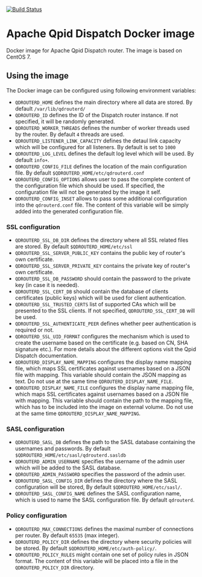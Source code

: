 [![Build Status](https://travis-ci.org/scholzj/docker-qpid-dispatch.svg?branch=master)](https://travis-ci.org/scholzj/docker-qpid-dispatch)

# Apache Qpid Dispatch Docker image

Docker image for Apache Qpid Dispatch router. The image is based on CentOS 7.

## Using the image

The Docker image can be configured using following environment variables:

- `QDROUTERD_HOME` defines the main directory where all data are stored. By default `/var/lib/qdrouterd/`
- `QDROUTERD_ID` defines the ID of the Dispatch router instance. If not specified, it will be randomly generated.
- `QDROUTERD_WORKER_THREADS` defines the number of worker threads used by the router. By default `4` threads are used.
- `QDROUTERD_LISTENER_LINK_CAPACITY` defines the detaul link capacity which will be configured for all listeners. By default is set to `1000`
- `QDROUTERD_LOG_LEVEL` defines the default log level which will be used. By default `info+`.
- `QDROUTERD_CONFIG_FILE` defines the location of the main configuration file. By default `$QDROUTERD_HOME/etc/qdrouterd.conf`
- `QDROUTERD_CONFIG_OPTIONS` allows user to pass the complete content of the configuration file which should be used. If specified, the configuration file will not be generated by the image it self.
- `QDROUTERD_CONFIG_INSET` allows to pass some additional configuration into the `qdrouterd.conf` file. The content of this variable will be simply added into the generated configuration file.

### SSL configuration

- `QDROUTERD_SSL_DB_DIR` defines the directory where all SSL related files are stored. By default `$QDROUTERD_HOME/etc/ssl`
- `QDROUTERD_SSL_SERVER_PUBLIC_KEY` contains the public key of router's own certificate.
- `QDROUTERD_SSL_SERVER_PRIVATE_KEY` contains the private key of router's own certificate.
- `QDROUTERD_SSL_DB_PASSWORD` should contain the password to the private key (in case it is needed).
- `QDROUTERD_SSL_CERT_DB` should contain the database of clients certificates (public keys) which will be used for client authentication.
- `QDROUTERD_SSL_TRUSTED_CERTS` list of supported CAs which will be presented to the SSL clients. If not specified, `QDROUTERD_SSL_CERT_DB` will be used.
- `QDROUTERD_SSL_AUTHENTICATE_PEER` defines whether peer authentication is required or not.
- `QDROUTERD_SSL_UID_FORMAT` configures the mechanism which is used to create the username based on the certificate (e.g. based on CN, SHA signature etc.). For more details about the different options visit the Qpid Dispatch documentation.
- `QDROUTERD_DISPLAY_NAME_MAPPING` configures the display name mapping file, which maps SSL certificates against usernames based on a JSON file with mapping. This variable should contain the JSON mapping as text. Do not use at the same time `QDROUTERD_DISPLAY_NAME_FILE`.
- `QDROUTERD_DISPLAY_NAME_FILE` configures the display name mapping file, which maps SSL certificates against usernames based on a JSON file with mapping. This variable should contain the path to the mapping file, which has to be included into the image on external volume. Do not use at the same time `QDROUTERD_DISPLAY_NAME_MAPPING`.

### SASL configuration

- `QDROUTERD_SASL_DB` defines the path to the SASL database containing the usernames and passwords. By default `$QDROUTERD_HOME/etc/sasl/qdrouterd.sasldb`
- `QDROUTERD_ADMIN_USERNAME` specifies the username of the admin user which will be added to the ŚASL database.
- `QDROUTERD_ADMIN_PASSWORD` specifies the password of the admin user.
- `QDROUTERD_SASL_CONFIG_DIR` defines the directory where the SASL configuration will be stored, By default `$QDROUTERD_HOME/etc/sasl/`.
- `QDROUTERD_SASL_CONFIG_NAME` defines the SASL configuration name, which is used to name the SASL configuration file. By default `qdrouterd`.

### Policy configuration

- `QDROUTERD_MAX_CONNECTIONS` defines the maximal number of connections per router. By default `65535` (max integer).
- `QDROUTERD_POLICY_DIR` defines the directory where security policies will be stored. By default `$QDROUTERD_HOME/etc/auth-policy/`.
- `QDROUTERD_POLICY_RULES` might contain one set of policy rules in JSON format. The content of this variable will be placed into a file in the `QDROUTERD_POLICY_DIR` directory.
